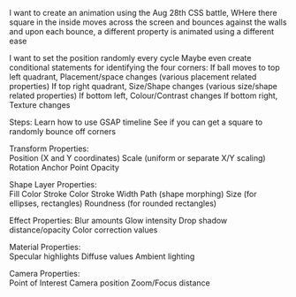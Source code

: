 

I want to create an animation using the Aug 28th CSS battle,
WHere there square in the inside moves across the screen
and bounces against the walls
and upon each bounce, a different property is animated using a different ease

I want to set the position randomly every cycle
Maybe even create conditional statements for identifying the four corners:
If ball moves to top left quadrant, Placement/space changes (various placement related properties)
If top right quadrant, Size/Shape changes (various size/shape related properties)
If bottom left, Colour/Contrast changes
If bottom right, Texture changes

Steps:
Learn how to use GSAP timeline
See if you can get a square to randomly bounce off corners 


Transform Properties:	
  Position (X and Y coordinates)
	Scale (uniform or separate X/Y scaling)
	Rotation
	Anchor Point
	Opacity
	
	
	
Shape Layer Properties:	 
  Fill Color
	Stroke Color
	Stroke Width
	Path (shape morphing)
	Size (for ellipses, rectangles)
	Roundness (for rounded rectangles)
	
	
Effect Properties:	Blur amounts
	Glow intensity
	Drop shadow distance/opacity
	Color correction values
	
	
	
Material Properties:	
  Specular highlights
	Diffuse values
	Ambient lighting
	
	
	
Camera Properties:	
  Point of Interest
	Camera position
	Zoom/Focus distance
	
